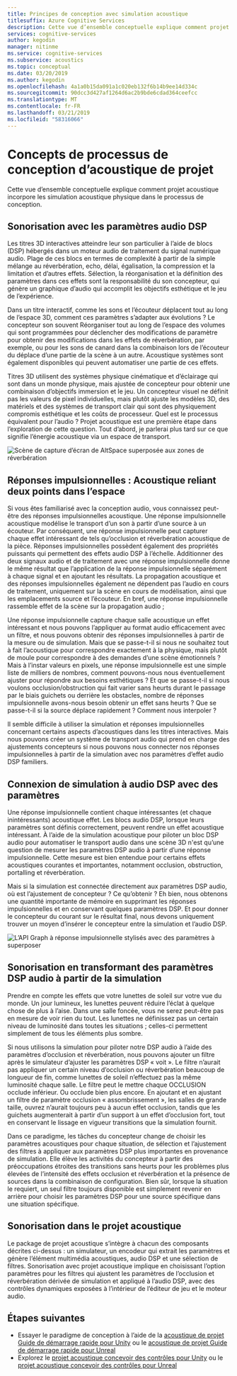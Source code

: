 ```yaml
---
title: Principes de conception avec simulation acoustique
titlesuffix: Azure Cognitive Services
description: Cette vue d’ensemble conceptuelle explique comment projet acoustique incorpore acoustique simulation pour le processus de conception.
services: cognitive-services
author: kegodin
manager: nitinme
ms.service: cognitive-services
ms.subservice: acoustics
ms.topic: conceptual
ms.date: 03/20/2019
ms.author: kegodin
ms.openlocfilehash: 4a1a0b15da091a1c020eb132f6b14b9ee14d334c
ms.sourcegitcommit: 90dcc3d427af1264d6ac2b9bde6cdad364ceefcc
ms.translationtype: MT
ms.contentlocale: fr-FR
ms.lasthandoff: 03/21/2019
ms.locfileid: "58316066"
---
```

# <a name="project-acoustics-design-process-concepts"></a>Concepts de processus de conception d’acoustique de projet

Cette vue d’ensemble conceptuelle explique comment projet acoustique incorpore les simulation acoustique physique dans le processus de conception.

## <a name="sound-design-with-audio-dsp-parameters"></a>Sonorisation avec les paramètres audio DSP

Les titres 3D interactives atteindre leur son particulier à l’aide de blocs (DSP) hébergés dans un moteur audio de traitement du signal numérique audio. Plage de ces blocs en termes de complexité à partir de la simple mélange au réverbération, echo, délai, égalisation, la compression et la limitation et d’autres effets. Sélection, la réorganisation et la définition des paramètres dans ces effets sont la responsabilité du son concepteur, qui génère un graphique d’audio qui accomplit les objectifs esthétique et le jeu de l’expérience.

Dans un titre interactif, comme les sons et l’écouteur déplacent tout au long de l’espace 3D, comment ces paramètres s’adapter aux évolutions ? Le concepteur son souvent Réorganiser tout au long de l’espace des volumes qui sont programmées pour déclencher des modifications de paramètre pour obtenir des modifications dans les effets de réverbération, par exemple, ou pour les sons de canard dans la combinaison lors de l’écouteur du déplace d’une partie de la scène à un autre. Acoustique systèmes sont également disponibles qui peuvent automatiser une partie de ces effets.

Titres 3D utilisent des systèmes physique cinématique et d’éclairage qui sont dans un monde physique, mais ajustée de concepteur pour obtenir une combinaison d’objectifs immersion et le jeu. Un concepteur visuel ne définit pas les valeurs de pixel individuelles, mais plutôt ajuste les modèles 3D, des matériels et des systèmes de transport clair qui sont des physiquement compromis esthétique et les coûts de processeur. Quel est le processus équivalent pour l’audio ? Projet acoustique est une première étape dans l’exploration de cette question. Tout d’abord, je parlerai plus tard sur ce que signifie l’énergie acoustique via un espace de transport.

![Scène de capture d’écran de AltSpace superposée aux zones de réverbération](media/reverb-zones-altspace.png)

## <a name="impulse-responses-acoustically-connecting-two-points-in-space"></a>Réponses impulsionnelles : Acoustique reliant deux points dans l’espace

Si vous êtes familiarisé avec la conception audio, vous connaissez peut-être des réponses impulsionnelles acoustique. Une réponse impulsionnelle acoustique modélise le transport d’un son à partir d’une source à un écouteur. Par conséquent, une réponse impulsionnelle peut capturer chaque effet intéressant de tels qu’occlusion et réverbération acoustique de la pièce. Réponses impulsionnelles possèdent également des propriétés puissants qui permettent des effets audio DSP à l’échelle. Additionner des deux signaux audio et de traitement avec une réponse impulsionnelle donne le même résultat que l’application de la réponse impulsionnelle séparément à chaque signal et en ajoutant les résultats. La propagation acoustique et des réponses impulsionnelles également ne dépendent pas l’audio en cours de traitement, uniquement sur la scène en cours de modélisation, ainsi que les emplacements source et l’écouteur. En bref, une réponse impulsionnelle rassemble effet de la scène sur la propagation audio ;

Une réponse impulsionnelle capture chaque salle acoustique un effet intéressant et nous pouvons l’appliquer au format audio efficacement avec un filtre, et nous pouvons obtenir des réponses impulsionnelles à partir de la mesure ou de simulation. Mais que se passe-t-il si nous ne souhaitez tout à fait l’acoustique pour correspondre exactement à la physique, mais plutôt de moule pour correspondre à des demandes d’une scène émotionnels ? Mais à l’instar valeurs en pixels, une réponse impulsionnelle est une simple liste de milliers de nombres, comment pouvons-nous nous éventuellement ajuster pour répondre aux besoins esthétiques ? Et que se passe-t-il si nous voulons occlusion/obstruction qui fait varier sans heurts durant le passage par le biais guichets ou derrière les obstacles, nombre de réponses impulsionnelle avons-nous besoin obtenir un effet sans heurts ? Que se passe-t-il si la source déplace rapidement ? Comment nous interpoler ?

Il semble difficile à utiliser la simulation et réponses impulsionnelles concernant certains aspects d’acoustiques dans les titres interactives. Mais nous pouvons créer un système de transport audio qui prend en charge des ajustements concepteurs si nous pouvons nous connecter nos réponses impulsionnelles à partir de la simulation avec nos paramètres d’effet audio DSP familiers.

## <a name="connecting-simulation-to-audio-dsp-with-parameters"></a>Connexion de simulation à audio DSP avec des paramètres

Une réponse impulsionnelle contient chaque intéressantes (et chaque inintéressants) acoustique effet. Les blocs audio DSP, lorsque leurs paramètres sont définis correctement, peuvent rendre un effet acoustique intéressant. À l’aide de la simulation acoustique pour piloter un bloc DSP audio pour automatiser le transport audio dans une scène 3D n'est qu’une question de mesurer les paramètres DSP audio à partir d’une réponse impulsionnelle. Cette mesure est bien entendue pour certains effets acoustiques courantes et importantes, notamment occlusion, obstruction, portalling et réverbération.

Mais si la simulation est connectée directement aux paramètres DSP audio, où est l’ajustement de concepteur ? Ce qu’obtenir ? Eh bien, nous obtenons une quantité importante de mémoire en supprimant les réponses impulsionnelles et en conservant quelques paramètres DSP. Et pour donner le concepteur du courant sur le résultat final, nous devons uniquement trouver un moyen d’insérer le concepteur entre la simulation et l’audio DSP.

![L’API Graph à réponse impulsionnelle stylisés avec des paramètres à superposer](media/acoustic-parameters.png)

## <a name="sound-design-by-transforming-audio-dsp-parameters-from-simulation"></a>Sonorisation en transformant des paramètres DSP audio à partir de la simulation

Prendre en compte les effets que votre lunettes de soleil sur votre vue du monde. Un jour lumineux, les lunettes peuvent réduire l’éclat à quelque chose de plus à l’aise. Dans une salle foncée, vous ne serez peut-être pas en mesure de voir rien du tout. Les lunettes ne définissez pas un certain niveau de luminosité dans toutes les situations ; celles-ci permettent simplement de tous les éléments plus sombre.

Si nous utilisons la simulation pour piloter notre DSP audio à l’aide des paramètres d’occlusion et réverbération, nous pouvons ajouter un filtre après le simulateur d’ajuster les paramètres DSP « voit ». Le filtre n’aurait pas appliquer un certain niveau d’occlusion ou réverbération beaucoup de longueur de fin, comme lunettes de soleil n’effectuez pas la même luminosité chaque salle. Le filtre peut le mettre chaque OCCLUSION occlude inférieur. Ou occlude bien plus encore. En ajoutant et en ajustant un filtre de paramètre occlusion « assombrissement », les salles de grande taille, ouvrez n’aurait toujours peu à aucun effet occlusion, tandis que les guichets augmenterait à partir d’un support à un effet d’occlusion fort, tout en conservant le lissage en vigueur transitions que la simulation fournit.

Dans ce paradigme, les tâches du concepteur change de choisir les paramètres acoustiques pour chaque situation, de sélection et l’ajustement des filtres à appliquer aux paramètres DSP plus importantes en provenance de simulation. Elle élève les activités du concepteur à partir des préoccupations étroites des transitions sans heurts pour les problèmes plus élevées de l’intensité des effets occlusion et réverbération et la présence de sources dans la combinaison de configuration. Bien sûr, lorsque la situation le requiert, un seul filtre toujours disponible est simplement revenir en arrière pour choisir les paramètres DSP pour une source spécifique dans une situation spécifique.

## <a name="sound-design-in-project-acoustics"></a>Sonorisation dans le projet acoustique

Le package de projet acoustique s’intègre à chacun des composants décrites ci-dessus : un simulateur, un encodeur qui extrait les paramètres et génère l’élément multimédia acoustiques, audio DSP et une sélection de filtres. Sonorisation avec projet acoustique implique en choisissant l’option paramètres pour les filtres qui ajustent les paramètres de l’occlusion et réverbération dérivée de simulation et appliqué à l’audio DSP, avec des contrôles dynamiques exposées à l’intérieur de l’éditeur de jeu et le moteur audio.

## <a name="next-steps"></a>Étapes suivantes
* Essayer le paradigme de conception à l’aide de la [acoustique de projet Guide de démarrage rapide pour Unity](unity-quickstart.md) ou le [acoustique de projet Guide de démarrage rapide pour Unreal](unreal-quickstart.md)
* Explorez le [projet acoustique concevoir des contrôles pour Unity](unity-workflow.md) ou le [projet acoustique concevoir des contrôles pour Unreal](unreal-workflow.md)

